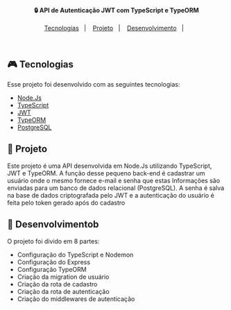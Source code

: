 <h4 align="center">
  🔒 API de Autenticação JWT com TypeScript e TypeORM
</h4>

<p align="center">
  <a href="#rocket-tecnologias">Tecnologias</a>&nbsp;&nbsp;&nbsp;|&nbsp;&nbsp;&nbsp;
  <a href="#-projeto">Projeto</a>&nbsp;&nbsp;&nbsp;|&nbsp;&nbsp;&nbsp;
  <a href="#-layout">Desenvolvimento</a>&nbsp;&nbsp;&nbsp;|&nbsp;&nbsp;&nbsp;
</p>

<br>

## 🎮 Tecnologias

Esse projeto foi desenvolvido com as seguintes tecnologias:

- [Node.Js](https://nodejs.org/en/)
- [TypeScript](https://www.typescriptlang.org/)
- [JWT](https://jwt.io/)
- [TypeORM](https://typeorm.io/)
- [PostgreSQL](https://www.postgresql.org/)


## 📑 Projeto 

Este projeto é uma API desenvolvida em Node.Js utilizando TypeScript, JWT e TypeORM. A função desse pequeno back-end é cadastrar um usuário onde o mesmo fornece e-mail e senha que estas Informações são enviadas para um banco de dados relacional (PostgreSQL). A senha é salva na base de dados criptografada pelo JWT e a autenticação do usuário é feita pelo token gerado após do cadastro 

## 📼 Desenvolvimentob

O projeto foi divido em 8 partes: 

- Configuração do TypeScript e Nodemon
- Configuração do Express
- Configuração TypeORM
- Criação da migration de usuário
- Criação da rota de cadastro
- Criação da rota de autenticação
- Criação do middlewares de autenticação
